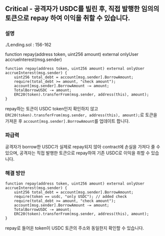 ## Critical - 공격자가 USDC를 빌린 후, 직접 발행한 임의의 토큰으로 repay 하여 이익을 취할 수 있습니다.

### 설명

./Lending.sol : 156-162

function repay(address token, uint256 amount) external onlyUser accrueInterest(msg.sender)

```solidity
function repay(address token, uint256 amount) external onlyUser accrueInterest(msg.sender) {
    uint256 total_debt = account[msg.sender].BorrowAmount;
    require(total_debt >= amount, "check amount");
    account[msg.sender].BorrowAmount -= amount;
    TotalBorrowUSDC -= amount;
    ERC20(token).transferFrom(msg.sender, address(this), amount);
}
```
repay하는 토큰이 USDC token인지 확인하지 않고 `ERC20(token).transferFrom(msg.sender, address(this), amount);`로 토큰을 가져온 후 `account[msg.sender].BorrowAmount`를 업데이트 합니다.

### 파급력
공격자가 borrow한 USDC가 실제로 repay되지 않아 contract에 손실을 가져다 줄 수 있으며, 공격자는 직접 발행한 토큰으로 repay하여 기존 USDC로 이익을 취할 수 있습니다.

### 해결 방안
```solidity
function repay(address token, uint256 amount) external onlyUser accrueInterest(msg.sender) {
    uint256 total_debt = account[msg.sender].BorrowAmount;
    require(token == usdc, "only USDC"); // added check
    require(total_debt >= amount, "check amount");
    account[msg.sender].BorrowAmount -= amount;
    TotalBorrowUSDC -= amount;
    ERC20(token).transferFrom(msg.sender, address(this), amount);
}
```
repay로 들어온 token이 USDC 토큰의 주소와 동일한지 확인할 수 있습니다.
